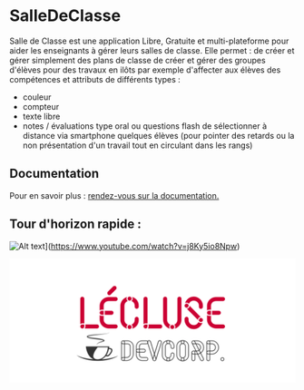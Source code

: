 # SalleDeClasse

Salle de Classe est une application Libre, Gratuite et multi-plateforme pour aider les enseignants à gérer leurs salles de classe.
Elle permet :
de créer et gérer simplement des plans de classe
de créer et gérer des groupes d'élèves pour des travaux en ilôts par exemple
d'affecter aux élèves des compétences et attributs de différents types :
* couleur
* compteur
* texte libre
* notes / évaluations type oral ou questions flash
de sélectionner à distance via smartphone quelques élèves (pour pointer des retards ou la non présentation d'un travail tout en circulant dans les rangs)

## Documentation
Pour en savoir plus : [rendez-vous sur la documentation.](https://lecluseo.scenari-community.org/salle_de_classe/doc_sdc/co/guide_2.html)

## Tour d'horizon rapide : 

![Alt text](https://img.youtube.com/vi/j8Ky5io8Npw/0.jpg)](https://www.youtube.com/watch?v=j8Ky5io8Npw)

![LECLUSE DevCorp.](assets/LDC-dark.png)
